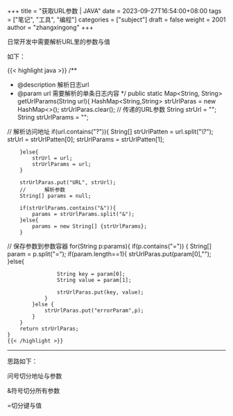 +++
title = "获取URL参数 | JAVA"
date = 2023-09-27T16:54:00+08:00
tags = ["笔记", "工具", "编程"]
categories = ["subject"]
draft = false
weight = 2001
author = "zhangxingong"
+++

日常开发中需要解析URL里的参数与值

如下：

{{< highlight java >}}
/**
* @description 解析日志url
* @param url 需要解析的单条日志内容
*/
public static Map<String, String> getUrlParams(String url){
HashMap<String,String> strUrlParas = new HashMap<>();
strUrlParas.clear();
//		传递的URL参数
String strUrl = "";
String strUrlParams = "";


//		解析访问地址
if(url.contains("?")){
String[] strUrlPatten = url.split("\\?");
strUrl = strUrlPatten[0];
strUrlParams = strUrlPatten[1];

        }else{
            strUrl = url;
            strUrlParams = url;
        }

        strUrlParas.put("URL", strUrl);
        //		解析参数
        String[] params = null;

        if(strUrlParams.contains("&")){
            params = strUrlParams.split("&");
        }else{
            params = new String[] {strUrlParams};
        }

//		保存参数到参数容器
for(String p:params){
if(p.contains("=")) {
String[] param = p.split("=");
if(param.length==1){
strUrlParas.put(param[0],"");
}else{

                    String key = param[0];
                    String value = param[1];

                    strUrlParas.put(key, value);
                }
            }else {
                strUrlParas.put("errorParam",p);
            }
        }
        return strUrlParas;
    }
    {{< /highlight >}}

---

思路如下：

问号切分地址与参数

&amp;符号切分所有参数

=切分键与值
